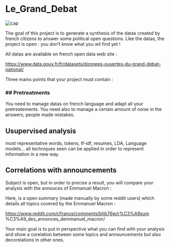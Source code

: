 # Le_Grand_Debat

![cap](/Users/nathanamar/Documents/github/Le_Grand_Debat/cap.png)





The goal of this project is to generate a synthesis of the datas created by french citizens to answer some political open questions.
 Like the datas, the project is open : you don’t know what you wil find yet !

All datas are available on french open data web site :

https://www.data.gouv.fr/fr/datasets/donnees-ouvertes-du-grand-debat-national/

Three mains points that your project must contain :



### ## Pretreatments

You need to manage datas on french language and adapt all your pretreatements.
 You need also to manage a certain amount of noise in the answers, people made mistakes.



## Usupervised analysis

most representative words, tokens, tf-idf, resumes, LDA, Language models... all techniques seen can be applied in order to represent information in a new way.

## Correlations with announcements

Subject is open, but in order to precise a result, you will compare your analysis with the annouces of Emmanuel Macron :

Here, is a open summary (made manually by some reddit users) which details all topics covered by the Emmanuel Macron :

https://www.reddit.com/r/france/comments/bhb76w/r%C3%A9sum %C3%A9_des_annonces_demmanuel_macron/

Your main goal is to put in perspective what you can find with your analysis and show a corelation between some topics and announcements but also decorelations in other ones.